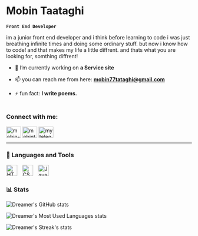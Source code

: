 # Mobin Taataghi

**`Front End Developer`**

im a junior front end developer and i think before learning to code i was just breathing infinite times and doing some ordinary stuff. but now i know how to code! and that makes my life a little diffrent. and thats what you are looking for, somthing diffrent!

- 🔭 I’m currently working on **a Service site**

- 📫 you can reach me from here: **mobin77tataghi@gmail.com**

- ⚡ fun fact: **I write poems.**

#

<h3 align="left">Connect with me:</h3>
<p align="left">
<a href="https://linkedin.com/in/mobin-taataghi-b6bb9b227" target="blank"><img align="center" src="https://raw.githubusercontent.com/rahuldkjain/github-profile-readme-generator/master/src/images/icons/Social/linked-in-alt.svg" alt="mobin-taataghi-b6bb9b227" height="30" width="40" /></a>
<a href="https://instagram.com/mobintaataghi" target="blank"><img align="center" src="https://raw.githubusercontent.com/rahuldkjain/github-profile-readme-generator/master/src/images/icons/Social/instagram.svg" alt="mobintaataghi" height="30" width="40" /></a>
<a href="https://t.me/Mobin_Taataghi" target="blank"><img align="center" src="https://cdn.worldvectorlogo.com/logos/telegram-1.svg" alt="my telegram account" height="30" width="40" /></a>
</p>
   
---

### 🧰 Languages and Tools

<img align="left" alt="HTML" width="30px" style="padding-right:10px;" src="https://cdn.jsdelivr.net/gh/devicons/devicon/icons/html5/html5-plain.svg" />
<img align="left" alt="CSS" width="30px" style="padding-right:10px;" src="https://cdn.jsdelivr.net/gh/devicons/devicon/icons/css3/css3-plain.svg" />
<img align="left" alt="JavaScript" width="30px" style="padding-right:10px;" src="https://cdn.jsdelivr.net/gh/devicons/devicon/icons/javascript/javascript-plain.svg" />
<br />

#

### 📊 Stats

![Dreamer's GitHub stats](https://github-readme-stats.vercel.app/api?username=Dreamer474747&show_icons=true&theme=gruvbox)

![Dreamer's Most Used Languages stats](https://github-readme-stats.vercel.app/api/top-langs?username=dreamer474747&show_icons=true&locale=en&layout=compact)

![Dreamer's Streak's stats](https://github-readme-streak-stats.herokuapp.com/?user=dreamer474747&)

